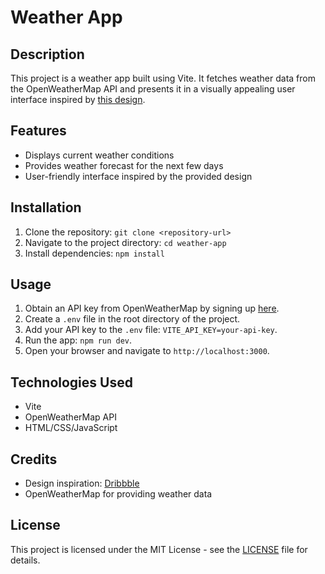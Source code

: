 # Weather App

## Description

This project is a weather app built using Vite. It fetches weather data from the OpenWeatherMap API and presents it in a visually appealing user interface inspired by [this design](https://cdn.dribbble.com/userupload/6432196/file/original-a4e9f1b26546fedb8a705faca62124da.jpg?resize=1504x1128).

## Features

- Displays current weather conditions
- Provides weather forecast for the next few days
- User-friendly interface inspired by the provided design

## Installation

1. Clone the repository: `git clone <repository-url>`
2. Navigate to the project directory: `cd weather-app`
3. Install dependencies: `npm install`

## Usage

1. Obtain an API key from OpenWeatherMap by signing up [here](https://home.openweathermap.org/users/sign_up).
2. Create a `.env` file in the root directory of the project.
3. Add your API key to the `.env` file: `VITE_API_KEY=your-api-key`.
4. Run the app: `npm run dev`.
5. Open your browser and navigate to `http://localhost:3000`.

## Technologies Used

- Vite
- OpenWeatherMap API
- HTML/CSS/JavaScript

## Credits

- Design inspiration: [Dribbble](https://cdn.dribbble.com/userupload/6432196/file/original-a4e9f1b26546fedb8a705faca62124da.jpg?resize=1504x1128)
- OpenWeatherMap for providing weather data

## License

This project is licensed under the MIT License - see the [LICENSE](LICENSE) file for details.
